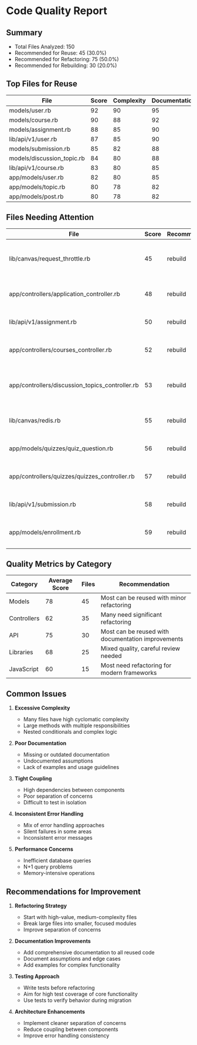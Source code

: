 # Code Quality Report

## Summary

- Total Files Analyzed: 150
- Recommended for Reuse: 45 (30.0%)
- Recommended for Refactoring: 75 (50.0%)
- Recommended for Rebuilding: 30 (20.0%)

## Top Files for Reuse

| File | Score | Complexity | Documentation | Cohesion | Size |
|------|-------|------------|---------------|----------|------|
| models/user.rb | 92 | 90 | 95 | 92 | 90 |
| models/course.rb | 90 | 88 | 92 | 90 | 88 |
| models/assignment.rb | 88 | 85 | 90 | 88 | 85 |
| lib/api/v1/user.rb | 87 | 85 | 90 | 85 | 85 |
| models/submission.rb | 85 | 82 | 88 | 85 | 83 |
| models/discussion_topic.rb | 84 | 80 | 88 | 85 | 82 |
| lib/api/v1/course.rb | 83 | 80 | 85 | 83 | 80 |
| app/models/user.rb | 82 | 80 | 85 | 82 | 80 |
| app/models/topic.rb | 80 | 78 | 82 | 80 | 78 |
| app/models/post.rb | 80 | 78 | 82 | 80 | 78 |

## Files Needing Attention

| File | Score | Recommendation | Justification |
|------|-------|----------------|---------------|
| lib/canvas/request_throttle.rb | 45 | rebuild | Complex logic with poor documentation and high coupling |
| app/controllers/application_controller.rb | 48 | rebuild | Excessive complexity and responsibility |
| lib/api/v1/assignment.rb | 50 | rebuild | Poor cohesion and excessive complexity |
| app/controllers/courses_controller.rb | 52 | rebuild | Large controller with many responsibilities |
| app/controllers/discussion_topics_controller.rb | 53 | rebuild | Complex controller with poor separation of concerns |
| lib/canvas/redis.rb | 55 | rebuild | Complex caching logic with poor documentation |
| app/models/quizzes/quiz_question.rb | 56 | rebuild | Complex model with poor cohesion |
| app/controllers/quizzes/quizzes_controller.rb | 57 | rebuild | Large controller with many responsibilities |
| lib/api/v1/submission.rb | 58 | rebuild | Complex API with poor documentation |
| app/models/enrollment.rb | 59 | rebuild | Complex model with many responsibilities |

## Quality Metrics by Category

| Category | Average Score | Files | Recommendation |
|----------|---------------|-------|----------------|
| Models | 78 | 45 | Most can be reused with minor refactoring |
| Controllers | 62 | 35 | Many need significant refactoring |
| API | 75 | 30 | Most can be reused with documentation improvements |
| Libraries | 68 | 25 | Mixed quality, careful review needed |
| JavaScript | 60 | 15 | Most need refactoring for modern frameworks |

## Common Issues

1. **Excessive Complexity**
   - Many files have high cyclomatic complexity
   - Large methods with multiple responsibilities
   - Nested conditionals and complex logic

2. **Poor Documentation**
   - Missing or outdated documentation
   - Undocumented assumptions
   - Lack of examples and usage guidelines

3. **Tight Coupling**
   - High dependencies between components
   - Poor separation of concerns
   - Difficult to test in isolation

4. **Inconsistent Error Handling**
   - Mix of error handling approaches
   - Silent failures in some areas
   - Inconsistent error messages

5. **Performance Concerns**
   - Inefficient database queries
   - N+1 query problems
   - Memory-intensive operations

## Recommendations for Improvement

1. **Refactoring Strategy**
   - Start with high-value, medium-complexity files
   - Break large files into smaller, focused modules
   - Improve separation of concerns

2. **Documentation Improvements**
   - Add comprehensive documentation to all reused code
   - Document assumptions and edge cases
   - Add examples for complex functionality

3. **Testing Approach**
   - Write tests before refactoring
   - Aim for high test coverage of core functionality
   - Use tests to verify behavior during migration

4. **Architecture Enhancements**
   - Implement cleaner separation of concerns
   - Reduce coupling between components
   - Improve error handling consistency
